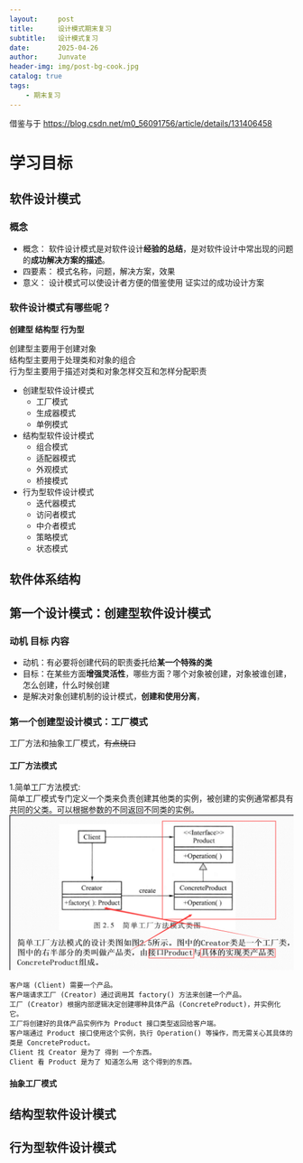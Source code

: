 ```yaml
---
layout:     post
title:      设计模式期末复习
subtitle:   设计模式复习
date:       2025-04-26
author:     Junvate
header-img: img/post-bg-cook.jpg
catalog: true
tags:
    - 期末复习
---
```

借鉴与于
https://blog.csdn.net/m0_56091756/article/details/131406458
# 学习目标
## 软件设计模式
### 概念
- 概念：
软件设计模式是对软件设计**经验的总结**，是对软件设计中常出现的问题的**成功解决方案的描述**。
- 四要素：
模式名称，问题，解决方案，效果
- 意义：
设计模式可以使设计者方便的借鉴使用 证实过的成功设计方案
### 软件设计模式有哪些呢？
**创建型 结构型 行为型**   


创建型主要用于创建对象    
结构型主要用于处理类和对象的组合  
行为型主要用于描述对类和对象怎样交互和怎样分配职责  
- 创建型软件设计模式
    - 工厂模式
    - 生成器模式
    - 单例模式
- 结构型软件设计模式
    - 组合模式
    - 适配器模式
    - 外观模式
    - 桥接模式
- 行为型软件设计模式
    - 迭代器模式
    - 访问者模式
    - 中介者模式
    - 策略模式
    - 状态模式
## 软件体系结构

## 第一个设计模式：创建型软件设计模式
### 动机 目标 内容
- 动机：有必要将创建代码的职责委托给**某一个特殊的类**
- 目标：在某些方面**增强灵活性**，哪些方面？哪个对象被创建，对象被谁创建，怎么创建，什么时候创建
- 是解决对象创建机制的设计模式，**创建和使用分离**，
### 第一个创建型设计模式：工厂模式
工厂方法和抽象工厂模式，~~有点绕口~~

#### 工厂方法模式
1.简单工厂方法模式:  
简单工厂模式专门定义一个类来负责创建其他类的实例，被创建的实例通常都具有共同的父类。可以根据参数的不同返回不同类的实例。  
![alt text](../img/image0.png)
```
客户端 (Client) 需要一个产品。
客户端请求工厂 (Creator) 通过调用其 factory() 方法来创建一个产品。
工厂 (Creator) 根据内部逻辑决定创建哪种具体产品 (ConcreteProduct)，并实例化它。
工厂将创建好的具体产品实例作为 Product 接口类型返回给客户端。
客户端通过 Product 接口使用这个实例，执行 Operation() 等操作，而无需关心其具体的类是 ConcreteProduct。
Client 找 Creator 是为了 得到 一个东西。
Client 看 Product 是为了 知道怎么用 这个得到的东西。
```
#### 抽象工厂模式


## 结构型软件设计模式




## 行为型软件设计模式